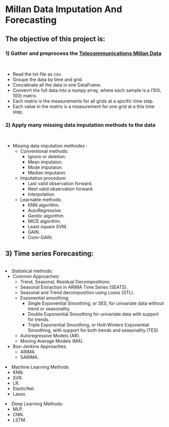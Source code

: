 <h1>Millan Data Imputation And Forecasting</h1>
<h2>The objective of this project is:</h2>
  <h3>1) Gather and preprocess the <a href="https://dataverse.harvard.edu/dataset.xhtml?persistentId=doi:10.7910/DVN/EGZHFV">Telecommunications Millan Data</a></h3><br>
    <ul>
      <li> Read the txt-file as csv.
      <li> Groupe the data by time and grid.
      <li> Concatinate all the data in one DataFrame.
      <li> Convevrt the full data into a numpy array, where each sample is a (100, 100) matrix.
      <li> Each matrix is the measurements for all grids at a spicific time step.
      <li> Each value in the matrix is a measurement for one grid at a this time step.
    </ul>
  <h3>2) Apply many missing data imputation methods to the data</h3><br>
  <ul>
    <li> Missing data imputation methodes :
      <ul>
      <li> Conventional methods:
        <ul>
          <li> Ignore or deletion.
          <li> Mean imputaion.
          <li> Mode imputaion.
          <li> Median imputaion.
        </ul>
      <li> Imputation procedure:
        <ul>
          <li> Last valid observation forward.
          <li> Next valid observation forward.
          <li> Interpolation.
        </ul>
      <li> Learnable methods:
        <ul>
          <li> KNN algorithm.
          <li> AutoRegressive.
          <li> Genitic algorithm.
          <li> MICE algorithm.
          <li> Least square SVM.
          <li> GAIN.
          <li> Conv-GAIN.
        </ul>
      </ul>
    </ul>
  <h2>3) Time series Forecasting: </h2><br>
    <li> Statistical methods:
      <ul>
        <li> Common Approaches:
          <ul>
          <li>Trend, Seasonal, Residual Decompositions:
          <li> Seasonal Extraction in ARIMA Time Series (SEATS).
          <li> Seasonal and Trend decomposition using Loess (STL). 
          <li> Exponential smoothing:
            <ul>
              <li> Single Exponential Smoothing, or SES, for univariate data without trend or seasonality.
              <li> Double Exponential Smoothing for univariate data with support for trends.
              <li> Triple Exponential Smoothing, or Holt-Winters Exponential Smoothing, with support for both trends and seasonality.(TES)
            </ul>
          <li> Autoregressive Models (AR).
          <li> Moving Average Models (MA).
          </ul>
      <li> Box–Jenkins Approaches: 
        <ul>
          <li> ARIMA.
          <li> SARIMA.
        </ul>
    </ul>
    <li> Machine Learning Methods
      <ul>
        <li> KNN.
        <li> SVR.
        <li> LR.
        <li> ElasticNet.
        <li> Lasso.
      </ul>
    <li> Deep Learning Methods:
      <ul>
        <li> MLP.
        <li> CNN.
        <li> LSTM.
      </ul>
      </ul>
